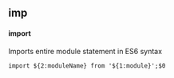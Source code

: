 ## imp
#### import
Imports entire module statement in ES6 syntax
```
import ${2:moduleName} from '${1:module}';$0
```